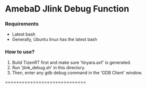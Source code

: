 # AmebaD Jlink Debug Function

### Requirements
- Latest bash
- Generally, Ubuntu linux has the latest bash

### How to use?

1. Build TizenRT first and make sure 'tinyara.axf' is generated.
2. Run 'jlink_debug.sh' in this directory.
3. Then, enter any gdb debug command in the 'GDB Client' window.

=============================
